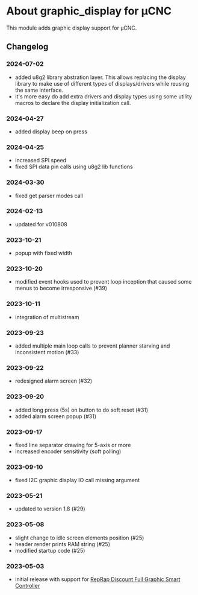 # About graphic_display for µCNC

This module adds graphic display support for µCNC.

## Changelog

### 2024-07-02

- added u8g2 library abstration layer. This allows replacing the display library to make use of different types of displays/drivers while reusing the same interface.
- it's more easy do add extra drivers and display types using some utility macros to declare the display initialization call.

### 2024-04-27

- added display beep on press

### 2024-04-25

- increased SPI speed
- fixed SPI data pin calls using u8g2 lib functions

### 2024-03-30

- fixed get parser modes call

### 2024-02-13

- updated for v010808

### 2023-10-21
- popup with fixed width

### 2023-10-20
- modified event hooks used to prevent loop inception that caused some menus to become irresponsive (#39)

### 2023-10-11
- integration of multistream

### 2023-09-23
- added multiple main loop calls to prevent planner starving and inconsistent motion (#33)

### 2023-09-22
- redesigned alarm screen (#32)

### 2023-09-20
- added long press (5s) on button to do soft reset (#31)
- added alarm screen popup (#31)


### 2023-09-17
- fixed line separator drawing for 5-axis or more
- increased encoder sensitivity (soft polling)

### 2023-09-10
- fixed I2C graphic display IO call missing argument

### 2023-05-21

- updated to version 1.8 (#29)

### 2023-05-08

- slight change to idle screen elements position (#25)
- header render prints RAM string (#25)
- modified startup code (#25)

### 2023-05-03

- initial release with support for [RepRap Discount Full Graphic Smart Controller](https://reprap.org/wiki/RepRapDiscount_Full_Graphic_Smart_Controller)
